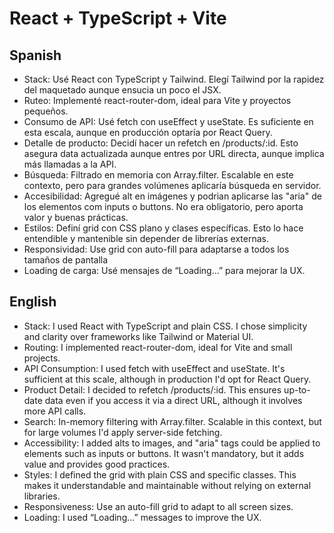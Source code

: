 # React + TypeScript + Vite

## Spanish
- Stack: Usé React con TypeScript y Tailwind. Elegí Tailwind por la rapidez del maquetado aunque ensucia un poco el JSX.
- Ruteo: Implementé react-router-dom, ideal para Vite y proyectos pequeños.
- Consumo de API: Usé fetch con useEffect y useState. Es suficiente en esta escala, aunque en producción optaría por React Query.
- Detalle de producto: Decidí hacer un refetch en /products/:id. Esto asegura data actualizada aunque entres por URL directa, aunque implica más llamadas a la API.
- Búsqueda: Filtrado en memoria con Array.filter. Escalable en este contexto, pero para grandes volúmenes aplicaría búsqueda en servidor.
- Accesibilidad: Agregué alt en imágenes y podrian aplicarse las "aria" de los elementos com inputs o buttons. No era obligatorio, pero aporta valor y buenas prácticas.
- Estilos: Definí grid con CSS plano y clases específicas. Esto lo hace entendible y mantenible sin depender de librerías externas.
- Responsividad: Use grid con auto-fill para adaptarse a todos los tamaños de pantalla
- Loading de carga: Usé mensajes de “Loading…” para mejorar la UX.

## English
- Stack: I used React with TypeScript and plain CSS. I chose simplicity and clarity over frameworks like Tailwind or Material UI.
- Routing: I implemented react-router-dom, ideal for Vite and small projects.
- API Consumption: I used fetch with useEffect and useState. It's sufficient at this scale, although in production I'd opt for React Query.
- Product Detail: I decided to refetch /products/:id. This ensures up-to-date data even if you access it via a direct URL, although it involves more API calls.
- Search: In-memory filtering with Array.filter. Scalable in this context, but for large volumes I'd apply server-side fetching.
- Accessibility: I added alts to images, and "aria" tags could be applied to elements such as inputs or buttons. It wasn't mandatory, but it adds value and provides good practices.
- Styles: I defined the grid with plain CSS and specific classes. This makes it understandable and maintainable without relying on external libraries.
- Responsiveness: Use an auto-fill grid to adapt to all screen sizes.
- Loading: I used “Loading…” messages to improve the UX.

